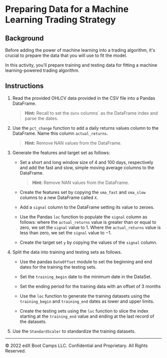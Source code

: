 # Preparing Data for a Machine Learning Trading Strategy

## Background

Before adding the power of machine learning into a trading algorithm, it's crucial to prepare the data that you will use to fit the model.

In this activity, you’ll prepare training and testing data for fitting a machine learning-powered trading algorithm.

## Instructions

1. Read the provided OHLCV data provided in the CSV file into a Pandas DataFrame.

    > **Hint:** Recall to set the `date` columns` as the DataFrame index and parse the dates.

2. Use the `pct_change` function to add a daily returns values column to the DataFrame. Name this column `actual_returns`.

    > **Hint:** Remove NAN values from the DataFrame.

3. Generate the features and target set as follows:

    * Set a short and long window size of 4 and 100 days, respectively and add the fast and slow, simple moving average columns to the DataFrame.

      > **Hint:** Remove NAN values from the DataFrame.

    * Create the features set by copying the `sma_fast` and `sma_slow` columns to a new DataFrame called `X`.

    * Add a `signal` column to the DataFrame setting its value to zeroes.

    * Use the Pandas `loc` function to populate the `signal` column as follows: where the `actual_returns` value is greater than or equal to zero, we set the `signal` value to 1. Where the `actual_returns` value is less than zero, we set the `signal` value to −1.

    * Create the target set `y` by copying the values of the `signal` column.

4. Split the data into training and testing sets as follows.

    * Use the pandas `DateOffset` module to set the beginning and end dates for the training the testing sets.

    * Set the `training_begin` date to the minimum date in the DataSet.

    * Set the ending period for the training data with an offset of 3 months

    * Use the `loc` function to generate the training datasets using the `training_begin` and `training_end` dates as lower and upper limits.

    * Create the testing sets using the `loc` function to slice the index starting at the `training_end` value and ending at the last record of the datasets.

5. Use the `StandardScaler` to standardize the training datasets.

---

© 2022 edX Boot Camps LLC. Confidential and Proprietary. All Rights Reserved.
